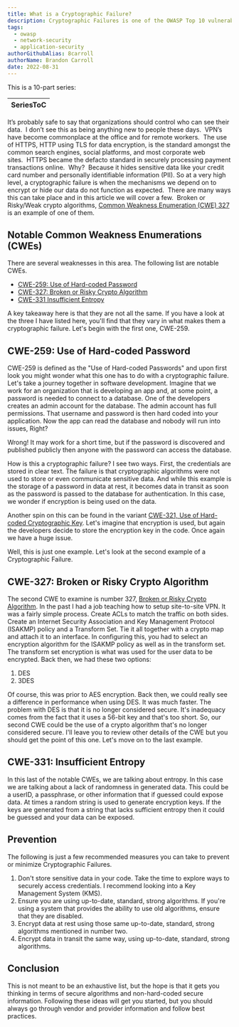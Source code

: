 ```yaml
---
title: What is a Cryptographic Failure?
description: Cryptographic Failures is one of the OWASP Top 10 vulnerabilities and this articles explains what that involves and ways to mitigate it.
tags:
  - owasp
  - network-security
  - application-security
authorGithubAlias: 8carroll
authorName: Brandon Carroll
date: 2022-08-31
---
```

This is a 10-part series:

| SeriesToC |
|-----------|

It’s probably safe to say that organizations should control who can see their data.  I don’t see this as being anything new to people these days.  VPN’s have become commonplace at the office and for remote workers.  The use of HTTPS, HTTP using TLS for data encryption, is the standard amongst the common search engines, social platforms, and most corporate web sites.  HTTPS became the defacto standard in securely processing payment transactions online.  Why?  Because it hides sensitive data like your credit card number and personally identifiable information (PII). So at a very high level, a cryptographic failure is when the mechanisms we depend on to encrypt or hide our data do not function as expected.  There are many ways this can take place and in this article we will cover a few.  Broken or Risky/Weak crypto algorithms, [Common Weakness Enumeration (CWE) 327](https://cwe.mitre.org/data/definitions/327.html) is an example of one of them.

## Notable Common Weakness Enumerations (CWEs)

There are several weaknesses in this area. The following list are notable CWEs.

- [CWE-259: Use of Hard-coded Password](https://cwe.mitre.org/data/definitions/259.html)
- [CWE-327: Broken or Risky Crypto Algorithm](https://cwe.mitre.org/data/definitions/327.html)
- [CWE-331 Insufficient Entropy](https://cwe.mitre.org/data/definitions/331.html)

A key takeaway here is that they are not all the same. If you have a look at the three I have listed here, you'll find that they vary in what makes them a cryptographic failure. Let's begin with the first one, CWE-259.

## CWE-259: Use of Hard-coded Password

CWE-259 is defined as the "Use of Hard-coded Passwords" and upon first look you might wonder what this one has to do with a cryptographic failure. Let's take a journey together in software development. Imagine that we work for an organization that is developing an app and, at some point, a password is needed to connect to a database. One of the developers creates an admin account for the database. The admin account has full permissions. That username and password is then hard coded into your application. Now the app can read the database and nobody will run into issues, Right?

Wrong! It may work for a short time, but if the password is discovered and published publicly then anyone with the password can access the database.

How is this a cryptographic failure? I see two ways. First, the credentials are stored in clear text. The failure is that cryptographic algorithms were not used to store or even communicate sensitive data. And while this example is the storage of a password in data at rest, it becomes data in transit as soon as the password is passed to the database for authentication. In this case, we wonder if encryption is being used on the data.

Another spin on this can be found in the variant [CWE-321, Use of Hard-coded Cryptographic Key](https://cwe.mitre.org/data/definitions/321.html). Let's imagine that encryption is used, but again the developers decide to store the encryption key in the code. Once again we have a huge issue.

Well, this is just one example. Let's look at the second example of a Cryptographic Failure.

## CWE-327: Broken or Risky Crypto Algorithm

The second CWE to examine is number 327, [Broken or Risky Crypto Algorithm](https://cwe.mitre.org/data/definitions/327.html). In the past I had a job teaching how to setup site-to-site VPN. It was a fairly simple process. Create ACLs to match the traffic on both sides. Create an Internet Security Association and Key Management Protocol (ISAKMP) policy and a Transform Set. Tie it all together with a crypto map and attach it to an interface. In configuring this, you had to select an encryption algorithm for the ISAKMP policy as well as in the transform set. The transform set encryption is what was used for the user data to be encrypted. Back then, we had these two options:

1. DES
2. 3DES

Of course, this was prior to AES encryption. Back then, we could really see a difference in performance when using DES. It was much faster. The problem with DES is that it is no longer considered secure. It's inadequacy comes from the fact that it uses a 56-bit key and that's too short. So, our second CWE could be the use of a crypto algorithm that's no longer considered secure. I'll leave you to review other details of the CWE but you should get the point of this one. Let's move on to the last example.

## CWE-331: Insufficient Entropy

In this last of the notable CWEs, we are talking about entropy. In this case we are talking about a lack of randomness in generated data. This could be a userID, a passphrase, or other information that if guessed could expose data. At times a random string is used to generate encryption keys. If the keys are generated from a string that lacks sufficient entropy then it could be guessed and your data can be exposed.

## Prevention

The following is just a few recommended measures you can take to prevent or minimize Cryptographic Failures. 

1. Don't store sensitive data in your code. Take the time to explore ways to securely access credentials. I recommend looking into a Key Management System (KMS).
2. Ensure you are using up-to-date, standard, strong algorithms. If you're using a system that provides the ability to use old algorithms, ensure that they are disabled.
3. Encrypt data at rest using those same up-to-date, standard, strong algorithms mentioned in number two.
4. Encrypt data in transit the same way, using up-to-date, standard, strong algorithms.

## Conclusion
  
This is not meant to be an exhaustive list, but the hope is that it gets you thinking in terms of secure algorithms and non-hard-coded secure information. Following these ideas will get you started, but you should always go through vendor and provider information and follow best practices.

